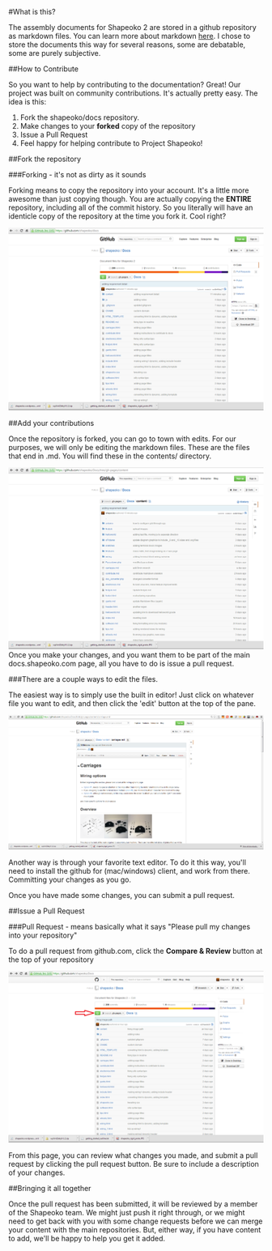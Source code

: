 #What is this?

The assembly documents for Shapeoko 2 are stored in a github repository as markdown files. You can learn more about markdown [here](http://daringfireball.net/projects/markdown/). I chose to store the documents this way for several reasons, some are debatable, some are purely subjective.


##How to Contribute

So you want to help by contributing to the documentation? Great! Our project was built on community contributions. It's actually pretty easy. The idea is this:

1. Fork the shapeoko/docs repository. 
2. Make changes to your **forked** copy of the repository
3. Issue a Pull Request
4. Feel happy for helping contribute to Project Shapeoko!

##Fork the repository

###Forking - it's not as dirty as it sounds

Forking means to copy the repository into your account. It's a little more awesome than just copying though. You are actually copying the **ENTIRE** repository, including all of the commit history. So you literally will have an identicle copy of the repository at the time you fork it. Cool right?

![forking](contribute/fork.png)


##Add your contributions

Once the repository is forked, you can go to town with edits. For our purposes, we will only be editing the markdown files. These are the files that end in .md. You will find these in the contents/ directory. 

![contents directory](contribute/contents_dir.png)
Once you make your changes, and you want them to be part of the main docs.shapeoko.com page, all you have to do is issue a pull request.

###There are a couple ways to edit the files. 

The easiest way is to simply use the built in editor! Just click on whatever file you want to edit, and then click the 'edit' button at the top of the pane.

![built in editor](contribute/editing.png)

Another way is through your favorite text editor. To do it this way, you'll need to install the github for (mac/windows) client, and work from there. Committing your changes as you go.

Once you have made some changes, you can submit a pull request. 

##Issue a Pull Request

###Pull Request - means basically what it says "Please pull my changes into your repository"

To do a pull request from github.com, click the **Compare & Review** button at the top of your repository

![compare and review](contribute/compare.png)

From this page, you can review what changes you made, and submit a pull request by clicking the pull request button. Be sure to include a description of your changes. 


##Bringing it all together

Once the pull request has been submitted, it will be reviewed by a member of the Shapeoko team. We might just push it right through, or we might need to get back with you with some change requests before we can merge your content with the main repositories. But, either way, if you have content to add, we'll be happy to help you get it added.